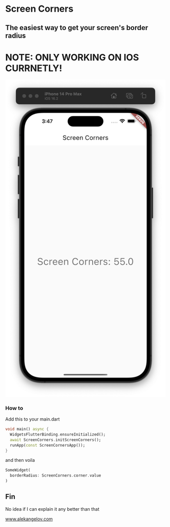 # Screen Corners

## The easiest way to get your screen's border radius

# NOTE: ONLY WORKING ON IOS CURRNETLY!

<img src="https://raw.githubusercontent.com/alekangelov/screen_corners/main/screenshot.png">

### How to

Add this to your main.dart

```dart
void main() async {
  WidgetsFlutterBinding.ensureInitialized();
  await ScreenCorners.initScreenCorners();
  runApp(const ScreenCornersApp());
}
```

and then voila

```dart
SomeWidget(
  borderRadius: ScreenCorners.corner.value
)
```

## Fin

No idea if I can explain it any better than that

www.alekangelov.com
